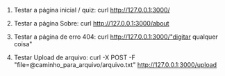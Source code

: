 1. Testar a página inicial / quiz:
curl http://127.0.0.1:3000/

2. Testar a página Sobre:
curl http://127.0.0.1:3000/about

3. Testar a página de erro 404:
curl http://127.0.0.1:3000/"digitar qualquer coisa"

4. Testar Upload de arquivo:
curl -X POST -F "file=@caminho_para_arquivo/arquivo.txt" http://127.0.0.1:3000/upload